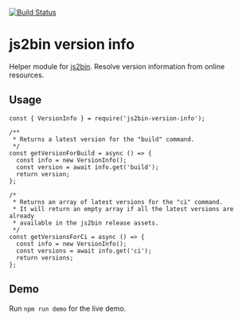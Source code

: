 [![Build Status](https://travis-ci.com/asamuzaK/js2bin-version-info.svg?branch=main)](https://travis-ci.com/asamuzaK/js2bin-version-info)

# js2bin version info

Helper module for [js2bin](https://github.com/criblio/js2bin).
Resolve version information from online resources.

## Usage

```
const { VersionInfo } = require('js2bin-version-info');

/**
 * Returns a latest version for the "build" command.
 */
const getVersionForBuild = async () => {
  const info = new VersionInfo();
  const version = await info.get('build');
  return version;
};

/*
 * Returns an array of latest versions for the "ci" command.
 * It will return an empty array if all the latest versions are already
 * available in the js2bin release assets.
 */
const getVersionsForCi = async () => {
  const info = new VersionInfo();
  const versions = await info.get('ci');
  return versions;
};
```

## Demo

Run `npm run demo` for the live demo.
